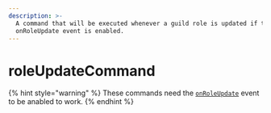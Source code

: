 ```yaml
---
description: >-
  A command that will be executed whenever a guild role is updated if the
  onRoleUpdate event is enabled.
---
```


# roleUpdateCommand

{% hint style="warning" %}
These commands need the [`onRoleUpdate`](../guides/client-events.md) event to be anabled to work.
{% endhint %}

